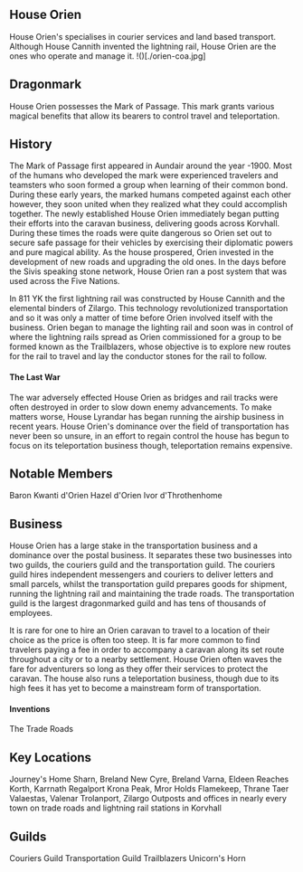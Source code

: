 ## House Orien
House Orien's specialises in courier services and land based transport. Although House Cannith invented the lightning rail, House Orien are the ones who operate and manage it.
!()[./orien-coa.jpg]

## Dragonmark
House Orien possesses the Mark of Passage. This mark grants various magical benefits that allow its bearers to control travel and teleportation.

## History
The Mark of Passage first appeared in Aundair around the year -1900. Most of the humans who developed the mark were experienced travelers and teamsters who soon formed a group when learning of their common bond. During these early years, the marked humans competed against each other however, they soon united when they realized what they could accomplish together. The newly established House Orien immediately began putting their efforts into the caravan business, delivering goods across Korvhall. During these times the roads were quite dangerous so Orien set out to secure safe passage for their vehicles by exercising their diplomatic powers and pure magical ability. As the house prospered, Orien invested in the development of new roads and upgrading the old ones. In the days before the Sivis speaking stone network, House Orien ran a post system that was used across the Five Nations.

In 811 YK the first lightning rail was constructed by House Cannith and the elemental binders of Zilargo. This technology revolutionized transportation and so it was only a matter of time before Orien involved itself with the business. Orien began to manage the lighting rail and soon was in control of where the lightning rails spread as Orien commissioned for a group to be formed known as the Trailblazers, whose objective is to explore new routes for the rail to travel and lay the conductor stones for the rail to follow.

#### The Last War
The war adversely effected House Orien as bridges and rail tracks were often destroyed in order to slow down enemy advancements. To make matters worse, House Lyrandar has began running the airship business in recent years. House Orien's dominance over the field of transportation has never been so unsure, in an effort to regain control the house has begun to focus on its teleportation business though, teleportation remains expensive.

## Notable Members
Baron Kwanti d'Orien
Hazel d'Orien
Ivor d'Throthenhome

## Business
House Orien has a large stake in the transportation business and a dominance over the postal business. It separates these two businesses into two guilds, the couriers guild and the transportation guild. The couriers guild hires independent messengers and couriers to deliver letters and small parcels, whilst the transportation guild prepares goods for shipment, running the lightning rail and maintaining the trade roads. The transportation guild is the largest dragonmarked guild and has tens of thousands of employees.

It is rare for one to hire an Orien caravan to travel to a location of their choice as the price is often too steep. It is far more common to find travelers paying a fee in order to accompany a caravan along its set route throughout a city or to a nearby settlement. House Orien often waves the fare for adventurers so long as they offer their services to protect the caravan. The house also runs a teleportation business, though due to its high fees it has yet to become a mainstream form of transportation.

#### Inventions
The Trade Roads

## Key Locations
Journey's Home
Sharn, Breland
New Cyre, Breland
Varna, Eldeen Reaches
Korth, Karrnath
Regalport
Krona Peak, Mror Holds
Flamekeep, Thrane
Taer Valaestas, Valenar
Trolanport, Zilargo
Outposts and offices in nearly every town on trade roads and lightning rail stations in Korvhall

## Guilds
Couriers Guild
Transportation Guild
Trailblazers
Unicorn's Horn
